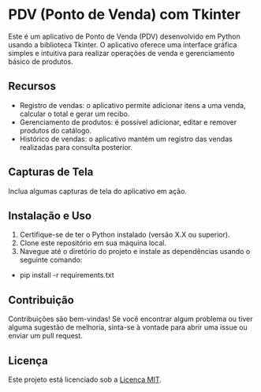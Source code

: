 # PDV (Ponto de Venda) com Tkinter

Este é um aplicativo de Ponto de Venda (PDV) desenvolvido em Python usando a biblioteca Tkinter. O aplicativo oferece uma interface gráfica simples e intuitiva para realizar operações de venda e gerenciamento básico de produtos.

## Recursos

- Registro de vendas: o aplicativo permite adicionar itens a uma venda, calcular o total e gerar um recibo.
- Gerenciamento de produtos: é possível adicionar, editar e remover produtos do catálogo.
- Histórico de vendas: o aplicativo mantém um registro das vendas realizadas para consulta posterior.

## Capturas de Tela

Inclua algumas capturas de tela do aplicativo em ação.

## Instalação e Uso

1. Certifique-se de ter o Python instalado (versão X.X ou superior).
2. Clone este repositório em sua máquina local.
3. Navegue até o diretório do projeto e instale as dependências usando o seguinte comando:

  - pip install -r requirements.txt


## Contribuição

Contribuições são bem-vindas! Se você encontrar algum problema ou tiver alguma sugestão de melhoria, sinta-se à vontade para abrir uma issue ou enviar um pull request.

## Licença

Este projeto está licenciado sob a [Licença MIT](https://opensource.org/licenses/MIT).



